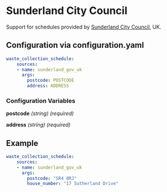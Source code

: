 # Sunderland City Council

Support for schedules provided by [Sunderland City Council](https://www.sunderland.gov.uk/bindays), UK.

## Configuration via configuration.yaml

```yaml
waste_collection_schedule:
    sources:
    - name: sunderland_gov_uk
      args:
        postcode: POSTCODE
        address: ADDRESS
```

### Configuration Variables

**postcode**
*(string) (required)*

**address**
*(string) (required)*

## Example

```yaml
waste_collection_schedule:
    sources:
    - name: sunderland_gov_uk
      args:
        postcode: "SR4 8RJ"
        house_number: "17 Sutherland Drive"
```
